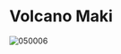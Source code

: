# Volcano Maki
![050006](https://user-images.githubusercontent.com/50277379/144760917-2befe858-7bb3-47de-bd7a-c1b35f33d8c0.jpg)
